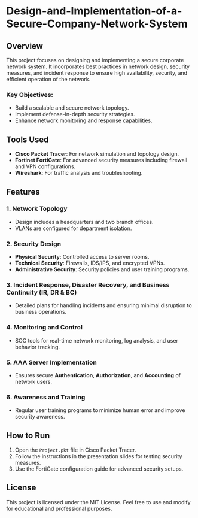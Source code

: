 # Design-and-Implementation-of-a-Secure-Company-Network-System

## Overview

This project focuses on designing and implementing a secure corporate network system. It incorporates best practices in network design, security measures, and incident response to ensure high availability, security, and efficient operation of the network.

### Key Objectives:
- Build a scalable and secure network topology.
- Implement defense-in-depth security strategies.
- Enhance network monitoring and response capabilities.

## Tools Used
- **Cisco Packet Tracer**: For network simulation and topology design.
- **Fortinet FortiGate**: For advanced security measures including firewall and VPN configurations.
- **Wireshark**: For traffic analysis and troubleshooting.

## Features

### 1. Network Topology
- Design includes a headquarters and two branch offices.
- VLANs are configured for department isolation.

### 2. Security Design
- **Physical Security**: Controlled access to server rooms.
- **Technical Security**: Firewalls, IDS/IPS, and encrypted VPNs.
- **Administrative Security**: Security policies and user training programs.

### 3. Incident Response, Disaster Recovery, and Business Continuity (IR, DR & BC)
- Detailed plans for handling incidents and ensuring minimal disruption to business operations.

### 4. Monitoring and Control
- SOC tools for real-time network monitoring, log analysis, and user behavior tracking.

### 5. AAA Server Implementation
- Ensures secure **Authentication**, **Authorization**, and **Accounting** of network users.

### 6. Awareness and Training
- Regular user training programs to minimize human error and improve security awareness.


## How to Run
1. Open the `Project.pkt` file in Cisco Packet Tracer.
2. Follow the instructions in the presentation slides for testing security measures.
3. Use the FortiGate configuration guide for advanced security setups.

## License
This project is licensed under the MIT License. Feel free to use and modify for educational and professional purposes.

